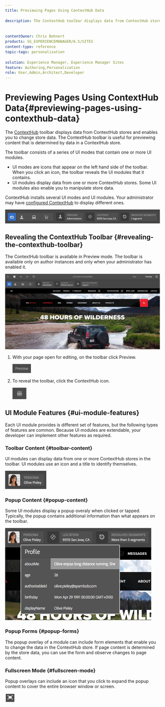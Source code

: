 ```yaml
---
title: Previewing Pages Using ContextHub Data

description: The ContextHub toolbar displays data from ContextHub stores and enables you to change store data and  is useful for previewing content


contentOwner: Chris Bohnert
products: SG_EXPERIENCEMANAGER/6.5/SITES
content-type: reference
topic-tags: personalization

solution: Experience Manager, Experience Manager Sites
feature: Authoring,Personalization
role: User,Admin,Architect,Developer
---
```

# Previewing Pages Using ContextHub Data{#previewing-pages-using-contexthub-data}

The [ContextHub](/help/sites-developing/contexthub.md) toolbar displays data from ContextHub stores and enables you to change store data. The ContextHub toolbar is useful for previewing content that is determined by data in a ContextHub store.

The toolbar consists of a series of UI modes that contain one or more UI modules.

* UI modes are icons that appear on the left hand side of the toolbar. When you click an icon, the toolbar reveals the UI modules that it contains.
* UI modules display data from one or more ContextHub stores. Some UI modules also enable you to manipulate store data.

ContextHub installs several UI modes and UI modules. Your administrator may have [configured ContextHub](/help/sites-developing/ch-configuring.md) to display different ones.

![screen_shot_2018-03-23at093446](assets/screen_shot_2018-03-23at093446.png)

## Revealing the ContextHub Toolbar {#revealing-the-contexthub-toolbar}

The ContextHub toolbar is available in Preview mode. The toolbar is available only on author instances and only when your administrator has enabled it.

![screen_shot_2018-03-23at093730](assets/screen_shot_2018-03-23at093730.png)

1. With your page open for editing, on the toolbar click Preview.

   ![chlimage_1-219](assets/chlimage_1-219.png)

1. To reveal the toolbar, click the ContextHub icon.

   ![Context Hub](do-not-localize/screen_shot_2018-03-23at093621.png)

## UI Module Features {#ui-module-features}

Each UI module provides is different set of features, but the following types of features are common. Because UI modules are extendable, your developer can implement other features as required.

### Toolbar Content {#toolbar-content}

UI modules can display data from one or more ContextHub stores in the toolbar. UI modules use an icon and a title to identify themselves.

![screen_shot_2018-03-23at093936](assets/screen_shot_2018-03-23at093936.png)

### Popup Content {#popup-content}

Some UI modules display a popup overaly when clicked or tapped. Typically, the popup contains additional information than what appears on the toolbar.

![screen_shot_2018-03-23at094003](assets/screen_shot_2018-03-23at094003.png)

### Popup Forms {#popup-forms}

The popup overlay of a module can include form elements that enable you to change the data in the ContextHub store. If page content is determined by the store data, you can use the form and observe changes to page content.

### Fullscreen Mode {#fullscreen-mode}

Popup overlays can include an icon that you click to expand the popup content to cover the entire browser window or screen.

![Full screen](do-not-localize/chlimage_1-18.png)

